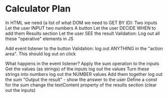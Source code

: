 # Calculator Plan
In HTML we need (a list of what DOM we need to GET BY ID):
Two inputs
Let the user INPUT two numbers
A button
Let the user DECIDE WHEN to add them
Results section
Let the user SEE the result
Validation: Log out all these "operative" elements in JS

Add event listener to the button
Validation: log out ANYTHING in the "action area". This should log out on click

What happens in the event listener?
Apply the sum operation to the inputs
Get the values (as strings) of the inputs
log out the values
Turn these strings into numbers
log out the NUMBER values
Add them together
log out the sum
"Output the result" - show the answer to the user
Define a const for the sum
change the textContent property of the results section
(clear out the inputs)